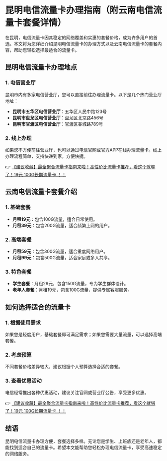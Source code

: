 # 昆明电信流量卡办理指南（附云南电信流量卡套餐详情）

在昆明，电信流量卡因其稳定的网络覆盖和实惠的套餐价格，成为许多用户的首选。本文将为您详细介绍昆明电信流量卡的办理方式以及云南电信流量卡的套餐内容，帮助您轻松选择最适合的流量卡。

## 昆明电信流量卡办理地点

### 1. 电信营业厅
昆明市内有多家电信营业厅，您可以直接前往办理流量卡。以下是几个热门营业厅地址：
- **昆明市五华区电信营业厅**：五华区人民中路123号
- **昆明市盘龙区电信营业厅**：盘龙区北京路456号
- **昆明市官渡区电信营业厅**：官渡区春城路789号

### 2. 线上办理
如果您不方便前往营业厅，也可以通过电信官网或官方APP在线办理流量卡。线上办理流程简单，支持快递到家，方便快捷。

👉 [【建议收藏】最全聚合流量卡指南来啦！高性价比流量卡推荐，看这个就够了！19元 100G长期流量卡 ！！](https://bit.ly/Liuliangka)

## 云南电信流量卡套餐介绍

### 1. 基础套餐
- **月租19元**：包含100G流量，适合日常使用。
- **月租39元**：包含200G流量，适合频繁上网的用户。

### 2. 高端套餐
- **月租59元**：包含300G流量，适合重度网络用户。
- **月租99元**：包含500G流量，适合家庭或多人共享。

### 3. 特色套餐
- **学生套餐**：月租29元，包含150G流量，专为学生群体设计。
- **老年人套餐**：月租19元，包含100G流量，提供专属客服服务。

## 如何选择适合的流量卡

### 1. 根据使用需求
如果您是轻度用户，基础套餐即可满足需求；如果您需要大量流量，可以选择高端套餐。

### 2. 考虑预算
不同套餐价格差异较大，建议根据个人预算选择合适的套餐。

### 3. 查看优惠活动
电信经常推出各种优惠活动，建议关注官网或营业厅公告，享受更多优惠。

👉 [【建议收藏】最全聚合流量卡指南来啦！高性价比流量卡推荐，看这个就够了！19元 100G长期流量卡 ！！](https://bit.ly/Liuliangka)

## 结语

昆明电信流量卡办理方便，套餐选择多样。无论您是学生、上班族还是老年人，都能找到适合自己的流量卡。希望本文能帮助您轻松办理电信流量卡，享受高速稳定的网络服务。